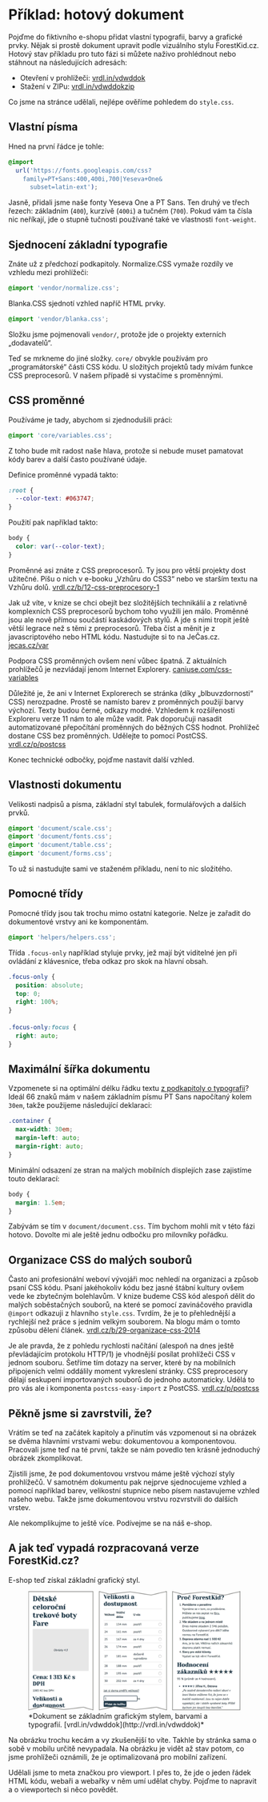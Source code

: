 # Příklad: hotový dokument

Pojďme do fiktivního e-shopu přidat vlastní typografii, barvy a grafické prvky. Nějak si prostě dokument upravit podle vizuálního stylu ForestKid.cz. Hotový stav  příkladu pro tuto fázi si můžete naživo prohlédnout nebo stáhnout na následujících adresách:

- Otevření v prohlížeči: [vrdl.in/vdwddok](http://vrdl.in/vdwddok)
- Stažení v ZIPu: [vrdl.in/vdwddokzip](http://vrdl.in/vdwddokzip)

Co jsme na stránce udělali, nejlépe ověříme pohledem do `style.css`. 

## Vlastní písma 

Hned na první řádce je tohle:

```css
@import 
  url('https://fonts.googleapis.com/css?
    family=PT+Sans:400,400i,700|Yeseva+One&
      subset=latin-ext');
```

Jasně, přidali jsme naše fonty Yeseva One a PT Sans. Ten druhý ve třech řezech: základním (`400`), kurzívě (`400i`) a tučném (`700`). Pokud vám ta čísla nic neříkají, jde o stupně tučnosti používané také ve vlastnosti `font-weight`.

## Sjednocení základní typografie

Znáte už z předchozí podkapitoly. Normalize.CSS vymaže rozdíly ve vzhledu mezi prohlížeči:

```css
@import 'vendor/normalize.css';
```

Blanka.CSS sjednotí vzhled napříč HTML prvky.

```css
@import 'vendor/blanka.css';
```

Složku jsme pojmenovali `vendor/`, protože jde o projekty externích „dodavatelů“.

Teď se mrkneme do jiné složky. `core/` obvykle používám pro „programátorské“ části CSS kódu. U složitých projektů tady mívám funkce CSS preprocesorů. V našem případě si vystačíme s proměnnými.


## CSS proměnné

Používáme je tady, abychom si zjednodušili práci:

```css
@import 'core/variables.css';
```

Z toho bude mít radost naše hlava, protože si nebude muset pamatovat kódy barev a další často používané údaje. 

Definice proměnné vypadá takto:

```css
:root {
  --color-text: #063747;
}
```

Použití pak například takto: 

```css
body {
  color: var(--color-text);
}
```

Proměnné asi znáte z CSS preprocesorů. Ty jsou pro větší projekty dost užitečné. Píšu o nich v e-booku „Vzhůru do CSS3“ nebo ve starším textu na Vzhůru dolů. [vrdl.cz/b/12-css-preprocesory-1](http://www.vzhurudolu.cz/blog/12-css-preprocesory-1)

Jak už víte, v knize se chci obejít bez složitějších technikálií a z relativně komplexních CSS preprocesorů bychom toho využili jen málo. Proměnné jsou ale nově přímou součástí kaskádových stylů. A jde s nimi tropit ještě větší legrace než s těmi z preprocesorů. Třeba číst a měnit je z javascriptového nebo HTML kódu. Nastudujte si to na JeČas.cz. [jecas.cz/var](http://jecas.cz/var)

Podpora CSS proměnných ovšem není vůbec špatná. Z aktuálních prohlížečů je nezvládají jenom Internet Explorery. [caniuse.com/css-variables](http://caniuse.com/#feat=css-variables)

Důležité je, že ani v Internet Explorerech se stránka (díky „blbuvzdornosti“ CSS) nerozpadne. Prostě se namísto barev z proměnných použijí barvy výchozí. Texty budou černé, odkazy modré. Vzhledem k rozšířenosti Exploreru verze 11 nám to ale může vadit. Pak doporučuji nasadit automatizované přepočítání proměnných do běžných CSS hodnot. Prohlížeč dostane CSS bez proměnných. Udělejte to pomocí PostCSS. [vrdl.cz/p/postcss](http://www.vzhurudolu.cz/prirucka/postcss)

Konec technické odbočky, pojďme nastavit další vzhled.


## Vlastnosti dokumentu

Velikosti nadpisů a písma, základní styl tabulek, formulářových a dalších prvků. 

```css
@import 'document/scale.css';
@import 'document/fonts.css';
@import 'document/table.css';
@import 'document/forms.css';
```

To už si nastudujte sami ve staženém příkladu, není to nic složitého.


## Pomocné třídy

Pomocné třídy jsou tak trochu mimo ostatní kategorie. Nelze je zařadit do dokumentové vrstvy ani ke komponentám.

```css
@import 'helpers/helpers.css';
```

Třída `.focus-only` například styluje prvky, jež mají být viditelné jen při ovládání z klávesnice, třeba odkaz pro skok na hlavní obsah.

```css
.focus-only {
  position: absolute;
  top: 0;
  right: 100%; 
}

.focus-only:focus {
  right: auto;
}
```

## Maximální šířka dokumentu

Vzpomenete si na optimální délku řádku textu [z podkapitoly o typografii](typografie.md)? Ideál 66 znaků mám v našem základním písmu PT Sans napočítaný kolem `30em`, takže použijeme následující deklaraci:

```css
.container {
  max-width: 30em; 
  margin-left: auto;
  margin-right: auto;
}
``` 

Minimální odsazení ze stran na malých mobilních displejích zase zajistíme touto deklarací:

```css
body {
  margin: 1.5em;
}
```

Zabývám se tím v `document/document.css`. Tím bychom mohli mít v této fázi hotovo. Dovolte mi ale ještě jednu odbočku pro milovníky pořádku.


## Organizace CSS do malých souborů

Často ani profesionální weboví vývojáři moc nehledí na organizaci a způsob psaní CSS kódu. Psaní jakéhokoliv kódu bez jasné štábní kultury ovšem vede ke zbytečným bolehlavům. V knize budeme CSS kód alespoň dělit do malých soběstačných souborů, na které se pomocí zavináčového pravidla `@import` odkazuji z hlavního `style.css`. Tvrdím, že je to přehlednější a rychlejší než práce s jedním velkým souborem. Na blogu mám o tomto způsobu dělení článek. [vrdl.cz/b/29-organizace-css-2014](http://www.vzhurudolu.cz/blog/29-organizace-css-2014)

Je ale pravda, že z pohledu rychlosti načítání (alespoň na dnes ještě převládajícím protokolu HTTP/1) je vhodnější posílat prohlížeči CSS v jednom souboru. Šetříme tím dotazy na server, které by na mobilních připojeních velmi oddálily moment vykreslení stránky. CSS preprocesory dělají seskupení importovaných souborů do jednoho automaticky. Udělá to pro vás ale i komponenta `postcss-easy-import` z PostCSS. [vrdl.cz/p/postcss](http://www.vzhurudolu.cz/prirucka/postcss)


## Pěkně jsme si zavrstvili, že?

Vrátím se teď na začátek kapitoly a přinutím vás vzpomenout si na obrázek se dvěma hlavními vrstvami webu: dokumentovou a komponentovou. Pracovali jsme teď na té první, takže se nám povedlo ten krásně jednoduchý obrázek zkomplikovat.

Zjistili jsme, že pod dokumentovou vrstvou máme ještě výchozí styly prohlížečů. V samotném dokumentu pak nejprve sjednocujeme vzhled a pomocí například barev, velikostní stupnice nebo písem nastavujeme vzhled našeho webu. Takže jsme dokumentovou vrstvu rozvrstvili do dalších vrstev.

Ale nekomplikujme to ještě více. Podívejme se na náš e-shop.


## A jak teď vypadá rozpracovaná verze ForestKid.cz?

E-shop teď získal základní grafický styl.

<figure>
<img src="dist/images/original/vdwd/priklad-dokument.jpg" alt="">
<figcaption markdown="1">    
*Dokument se základním grafickým stylem, barvami a typografií. [vrdl.in/vdwddok](http://vrdl.in/vdwddok)*
</figcaption> 
</figure> 


Na obrázku trochu kecám a vy zkušenější to víte. Takhle by stránka sama o sobě v mobilu určitě nevypadala. Na obrázku je vidět až stav potom, co jsme prohlížeči oznámili, že je optimalizovaná pro mobilní zařízení.

Udělali jsme to meta značkou pro viewport. I přes to, že jde o jeden řádek HTML kódu, webaři a webařky v něm umí udělat chyby. Pojďme to napravit a o viewportech si něco povědět.


